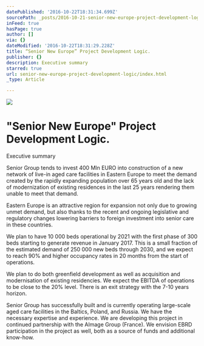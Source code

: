 ```yaml
---
datePublished: '2016-10-22T18:31:34.699Z'
sourcePath: _posts/2016-10-21-senior-new-europe-project-development-logic.md
inFeed: true
hasPage: true
author: []
via: {}
dateModified: '2016-10-22T18:31:29.228Z'
title: “Senior New Europe” Project Development Logic.
publisher: {}
description: Executive summary
starred: true
url: senior-new-europe-project-development-logic/index.html
_type: Article

---
```

![](https://the-grid-user-content.s3-us-west-2.amazonaws.com/6a6a728c-b769-49a4-be99-64dc5bd32684.jpg)

# **"Senior New Europe" Project Development Logic.**

Executive summary

Senior Group tends to invest 400 Mln EURO into construction of a new network of live-in aged care facilities in Eastern Europe to meet the demand created by the rapidly expanding population over 65 years old and the lack of modernization of existing residences in the last 25 years rendering them unable to meet that demand.

Eastern Europe is an attractive region for expansion not only due to growing unmet demand, but also thanks to the recent and ongoing legislative and regulatory changes lowering barriers to foreign investment into senior care in these countries.

We plan to have 10 000 beds operational by 2021 with the first phase of 300 beds starting to generate revenue in January 2017\. This is a small fraction of the estimated demand of 250 000 new beds through 2030, and we expect to reach 90% and higher occupancy rates in 20 months from the start of operations.

We plan to do both greenfield development as well as acquisition and modernisation of existing residencies. We expect the EBITDA of operations to be close to the 20% level. There is an exit strategy with the 7-10 years horizon.

Senior Group has successfully built and is currently operating large-scale aged care facilities in the Baltics, Poland, and Russia. We have the necessary expertise and experience. We are developing this project in continued partnership with the Almage Group (France). We envision EBRD participation in the project as well, both as a source of funds and additional know-how.